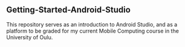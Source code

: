 ## Getting-Started-Android-Studio

This repository serves as an introduction to Android Studio, and as a platform to be graded for my current Mobile Computing course in the University of Oulu. 
